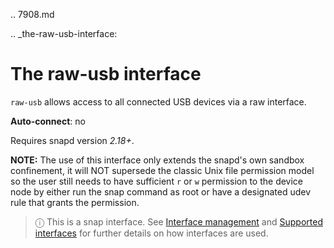 .. 7908.md

.. _the-raw-usb-interface:

# The raw-usb interface

`raw-usb`  allows access to all connected USB devices via a raw interface.

**Auto-connect**: no

Requires snapd version _2.18+_.

**NOTE:** The use of this interface only extends the snapd's own sandbox confinement, it will NOT supersede the classic Unix file permission model so the user still needs to have sufficient `r` or `w` permission to the device node by either run the snap command as root or have a designated udev rule that grants the permission.

> ⓘ  This is a snap interface. See [Interface management](/t/interface-management/6154) and [Supported interfaces](/t/supported-interfaces/7744) for further details on how interfaces are used.